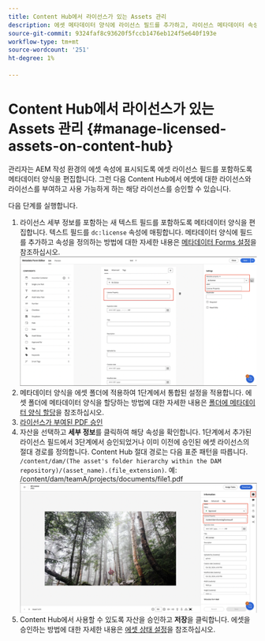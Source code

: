```yaml
---
title: Content Hub에서 라이선스가 있는 Assets 관리
description: 에셋 메타데이터 양식에 라이선스 필드를 추가하고, 라이선스 메타데이터 속성을 에셋 폴더에 적용하고, 라이선스가 있는 에셋을 사용할 수 있도록 승인하는 방법에 대해 알아봅니다.
source-git-commit: 9324faf8c93620f5fccb1476eb124f5e640f193e
workflow-type: tm+mt
source-wordcount: '251'
ht-degree: 1%

---
```



# Content Hub에서 라이선스가 있는 Assets 관리 {#manage-licensed-assets-on-content-hub}

관리자는 AEM 작성 환경의 에셋 속성에 표시되도록 에셋 라이선스 필드를 포함하도록 메타데이터 양식을 편집합니다. 그런 다음 Content Hub에서 에셋에 대한 라이선스와 라이선스를 부여하고 사용 가능하게 하는 해당 라이선스를 승인할 수 있습니다.

다음 단계를 실행합니다.

1. 라이선스 세부 정보를 포함하는 새 텍스트 필드를 포함하도록 메타데이터 양식을 편집합니다. 텍스트 필드를 `dc:license` 속성에 매핑합니다. 메타데이터 양식에 필드를 추가하고 속성을 정의하는 방법에 대한 자세한 내용은 [메타데이터 Forms 설정](/help/assets/metadata-assets-view.md#metadata-forms)을 참조하십시오.
   ![zip 추출](/help/assets/assets/metadata-form-edit.png)
1. 메타데이터 양식을 에셋 폴더에 적용하여 1단계에서 통합된 설정을 적용합니다. 에셋 폴더에 메타데이터 양식을 할당하는 방법에 대한 자세한 내용은 [폴더에 메타데이터 양식 할당](/help/assets/metadata-assets-view.md#metadata-forms)을 참조하십시오.
1. [라이선스가 부여된 PDF 승인](/help/assets/manage-organize-assets-view.md#set-asset-status)
1. 자산을 선택하고 **세부 정보**&#x200B;를 클릭하여 해당 속성을 확인합니다. 1단계에서 추가된 라이선스 필드에서 3단계에서 승인되었거나 이미 이전에 승인된 에셋 라이선스의 절대 경로를 정의합니다. Content Hub 절대 경로는 다음 표준 패턴을 따릅니다. `/content/dam/(The asset's folder hierarchy within the DAM repository)/(asset_name).(file_extension)`. 예: /content/dam/teamA/projects/documents/file1.pdf
   ![절대 경로](/help/assets/assets/absolute-path.png)
1. Content Hub에서 사용할 수 있도록 자산을 승인하고 **저장**&#x200B;을 클릭합니다. 에셋을 승인하는 방법에 대한 자세한 내용은 [에셋 상태 설정](/help/assets/manage-organize-assets-view.md#set-asset-status)을 참조하십시오.




